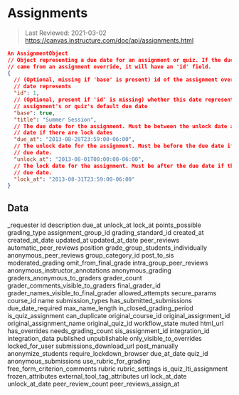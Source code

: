 # Assignments

> Last Reviewed: 2021-03-02
https://canvas.instructure.com/doc/api/assignments.html

```json
An AssignmentObject
// Object representing a due date for an assignment or quiz. If the due date
// came from an assignment override, it will have an 'id' field.
{
  // (Optional, missing if 'base' is present) id of the assignment override this
  // date represents
  "id": 1,
  // (Optional, present if 'id' is missing) whether this date represents the
  // assignment's or quiz's default due date
  "base": true,
  "title": "Summer Session",
  // The due date for the assignment. Must be between the unlock date and the lock
  // date if there are lock dates
  "due_at": "2013-08-28T23:59:00-06:00",
  // The unlock date for the assignment. Must be before the due date if there is a
  // due date.
  "unlock_at": "2013-08-01T00:00:00-06:00",
  // The lock date for the assignment. Must be after the due date if there is a
  // due date.
  "lock_at": "2013-08-31T23:59:00-06:00"
}
```

## Data
_requester
id
description
due_at
unlock_at
lock_at
points_possible
grading_type
assignment_group_id
grading_standard_id
created_at
created_at_date
updated_at
updated_at_date
peer_reviews
automatic_peer_reviews
position
grade_group_students_individually
anonymous_peer_reviews
group_category_id
post_to_sis
moderated_grading
omit_from_final_grade
intra_group_peer_reviews
anonymous_instructor_annotations
anonymous_grading
graders_anonymous_to_graders
grader_count
grader_comments_visible_to_graders
final_grader_id
grader_names_visible_to_final_grader
allowed_attempts
secure_params
course_id
name
submission_types
has_submitted_submissions
due_date_required
max_name_length
in_closed_grading_period
is_quiz_assignment
can_duplicate
original_course_id
original_assignment_id
original_assignment_name
original_quiz_id
workflow_state
muted
html_url
has_overrides
needs_grading_count
sis_assignment_id
integration_id
integration_data
published
unpublishable
only_visible_to_overrides
locked_for_user
submissions_download_url
post_manually
anonymize_students
require_lockdown_browser
due_at_date
quiz_id
anonymous_submissions
use_rubric_for_grading
free_form_criterion_comments
rubric
rubric_settings
is_quiz_lti_assignment
frozen_attributes
external_tool_tag_attributes
url
lock_at_date
unlock_at_date
peer_review_count
peer_reviews_assign_at
